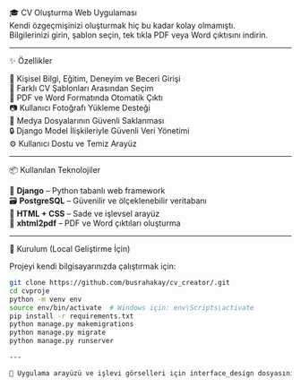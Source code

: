 🎓 CV Oluşturma Web Uygulaması  
Kendi özgeçmişinizi oluşturmak hiç bu kadar kolay olmamıştı.  
Bilgilerinizi girin, şablon seçin, tek tıkla PDF veya Word çıktısını indirin.

---

✨ Özellikler

🧾 Kişisel Bilgi, Eğitim, Deneyim ve Beceri Girişi  
🎨 Farklı CV Şablonları Arasından Seçim  
📄 PDF ve Word Formatında Otomatik Çıktı  
📷 Kullanıcı Fotoğrafı Yükleme Desteği  
📁 Medya Dosyalarının Güvenli Saklanması  
🔒 Django Model İlişkileriyle Güvenli Veri Yönetimi  
⚙️ Kullanıcı Dostu ve Temiz Arayüz

---

📦 Kullanılan Teknolojiler

🧠 **Django** – Python tabanlı web framework  
🗃️ **PostgreSQL** – Güvenilir ve ölçeklenebilir veritabanı  
🎨 **HTML + CSS** – Sade ve işlevsel arayüz  
🧾 **xhtml2pdf** – PDF ve Word çıktıları oluşturma  

---

🚀 Kurulum (Local Geliştirme İçin)

Projeyi kendi bilgisayarınızda çalıştırmak için:

```bash
git clone https://github.com/busrahakay/cv_creator/.git
cd cvproje
python -m venv env
source env/bin/activate  # Windows için: env\Scripts\activate
pip install -r requirements.txt
python manage.py makemigrations
python manage.py migrate
python manage.py runserver

---

🔧 Uygulama arayüzü ve işlevi görselleri için interface_design dosyasını inceleyin!
